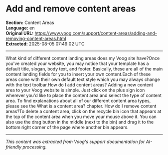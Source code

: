 # Add and remove content areas

**Section:** Content Areas  
**Language:** en  
**Original URL:** https://www.voog.com/support/content-areas/adding-and-removing-content-areas.html  
**Extracted:** 2025-08-05 07:49:02 UTC

---

What kind of different content landing areas does my Voog site have?Once you've created your website, you may notice that your template has a default title, slogan, body text, and footer. Basically, these are all of the main content landing fields for you to insert your own content.Each of these areas come with their own default text style which you may always change with the text toolbar.How do I add content areas? Adding a new content area to your Voog website is simple. Just click on the plus sign icon wherever you'd like to place the content area and select the type of content area.
To find explanations about all of our different content area types, please see the What is a content area? chapter. How do I remove content areas?To delete a content area, click on the recycle bin icon that appears at the top of the content area when you move your mouse above it.
You can also use the drag button in the middle (next to the bin) and drag it to the bottom right corner of the page where another bin appears.

---

*This content was extracted from Voog's support documentation for AI-friendly processing.*
